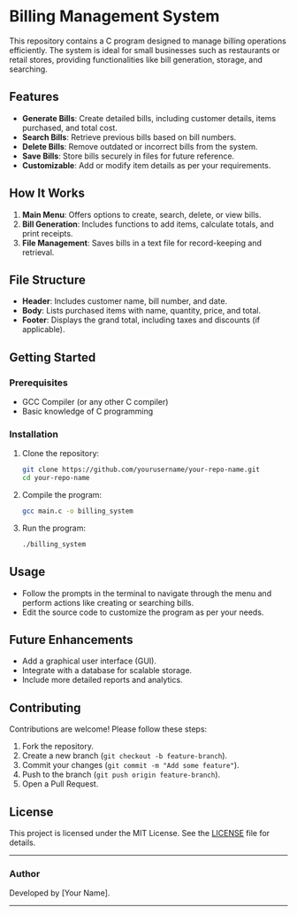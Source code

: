 
# Billing Management System

This repository contains a C program designed to manage billing operations efficiently. The system is ideal for small businesses such as restaurants or retail stores, providing functionalities like bill generation, storage, and searching.

## Features

- **Generate Bills**: Create detailed bills, including customer details, items purchased, and total cost.
- **Search Bills**: Retrieve previous bills based on bill numbers.
- **Delete Bills**: Remove outdated or incorrect bills from the system.
- **Save Bills**: Store bills securely in files for future reference.
- **Customizable**: Add or modify item details as per your requirements.

## How It Works

1. **Main Menu**: Offers options to create, search, delete, or view bills.
2. **Bill Generation**: Includes functions to add items, calculate totals, and print receipts.
3. **File Management**: Saves bills in a text file for record-keeping and retrieval.

## File Structure

- **Header**: Includes customer name, bill number, and date.
- **Body**: Lists purchased items with name, quantity, price, and total.
- **Footer**: Displays the grand total, including taxes and discounts (if applicable).

## Getting Started

### Prerequisites

- GCC Compiler (or any other C compiler)
- Basic knowledge of C programming

### Installation

1. Clone the repository:
   ```bash
   git clone https://github.com/yourusername/your-repo-name.git
   cd your-repo-name
   ```
2. Compile the program:
   ```bash
   gcc main.c -o billing_system
   ```
3. Run the program:
   ```bash
   ./billing_system
   ```

## Usage

- Follow the prompts in the terminal to navigate through the menu and perform actions like creating or searching bills.
- Edit the source code to customize the program as per your needs.

## Future Enhancements

- Add a graphical user interface (GUI).
- Integrate with a database for scalable storage.
- Include more detailed reports and analytics.

## Contributing

Contributions are welcome! Please follow these steps:

1. Fork the repository.
2. Create a new branch (`git checkout -b feature-branch`).
3. Commit your changes (`git commit -m "Add some feature"`).
4. Push to the branch (`git push origin feature-branch`).
5. Open a Pull Request.

## License

This project is licensed under the MIT License. See the [LICENSE](LICENSE) file for details.

---

### Author

Developed by [Your Name].

---
